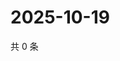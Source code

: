 # 2025-10-19

共 0 条

<!-- BEGIN ZHIHUVIDEO -->
<!-- 最后更新时间 Sun Oct 19 2025 05:08:59 GMT+0800 (China Standard Time) -->

<!-- END ZHIHUVIDEO -->
